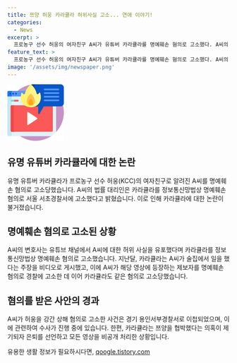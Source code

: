 ```yaml
---
title: 쯔양 허웅 카라큘라 허위사실 고소... 연애 이야기!
categories:
  - News
excerpt: >
  프로농구 선수 허웅의 여자친구 A씨가 유튜버 카라큘라를 명예훼손 혐의로 고소했다. A씨의 대리인인 변호사는 카라큘라가 정보통신망법상 명예훼손 혐의로 경찰에 고소된 사실을 밝혀, 카라큘라가 A씨에 대한 허위 사실을 유포한 것으로 주장했다. 이에 대해 카라큘라는 A씨가 술집에서 일을 했다는 내용으로 영상을 게시했고, A씨가 해당 영상에 제보자로 나타나 명예훼손 혐의로 경찰에 고소한 후, 카라큘라도 같은 혐의로 고소당했다. 또한, A씨의 허웅을 강간상해 혐의로 맞고소한 사건은 경기 용인서부경찰서로 이첩됐다. 이와 관련하여 카라큘라는 쯔양을 협박했다는 의혹이 제기되자 은퇴를 선언하고 모든 영상을 비공개 처리한 상황이다.
feature_text: >
  프로농구 선수 허웅의 여자친구 A씨가 유튜버 카라큘라를 명예훼손 혐의로 고소했다. A씨의 대리인인 변호사는 카라큘라가 정보통신망법상 명예훼손 혐의로 경찰에 고소된 사실을 밝혀, 카라큘라가 A씨에 대한 허위 사실을 유포한 것으로 주장했다. 이에 대해 카라큘라는 A씨가 술집에서 일을 했다는 내용으로 영상을 게시했고, A씨가 해당 영상에 제보자로 나타나 명예훼손 혐의로 경찰에 고소한 후, 카라큘라도 같은 혐의로 고소당했다. 또한, A씨의 허웅을 강간상해 혐의로 맞고소한 사건은 경기 용인서부경찰서로 이첩됐다. 이와 관련하여 카라큘라는 쯔양을 협박했다는 의혹이 제기되자 은퇴를 선언하고 모든 영상을 비공개 처리한 상황이다.
image: '/assets/img/newspaper.png'
---
```


<p><img src="/assets/img/news.png" alt="rentncar 속보" /></p>

<h2 data-ke-size="size26">유명 유튜버 카라큘라에 대한 논란</h2>

<p data-ke-size="size16">유명 유튜버 카라큘라가 프로농구 선수 허웅(KCC)의 여자친구로 알려진 A씨를 명예훼손 혐의로 고소당했습니다. A씨의 법률 대리인은 카라큘라를 정보통신망법상 명예훼손 혐의로 서울 서초경찰서에 고소했다고 밝혔습니다. 이로 인해 카라큘라에 대한 논란이 불거졌습니다.</p>

<h2 data-ke-size="size26">명예훼손 혐의로 고소된 상황</h2>

<p data-ke-size="size16">A씨의 변호사는 유튜브 채널에서 A씨에 대한 허위 사실을 유포했다며 카라큘라를 정보통신망법상 명예훼손 혐의로 고소했습니다. 지난달, 카라큘라는 A씨가 술집에서 일을 했다는 주장을 비디오로 게시했고, 이에 A씨가 해당 영상에 등장하는 제보자를 명예훼손 혐의로 경찰에 고소한 데 이어 카라큘라도 같은 혐의로 고소당했습니다.</p>

<h2 data-ke-size="size26">혐의를 받은 사안의 경과</h2>

<p data-ke-size="size16">A씨가 허웅을 강간 상해 혐의로 고소한 사건은 경기 용인서부경찰서로 이첩되었으며, 이에 관련하여 수사가 진행 중에 있습니다. 한편, 카라큘라는 쯔양을 협박했다는 의혹이 제기되자 은퇴를 선언하고 모든 영상을 비공개 처리한 상황입니다.</p>
유용한 생활 정보가 필요하시다면, <a href="https://qoogle.tistory.com" rel="dofollow">qoogle.tistory.com</a>


